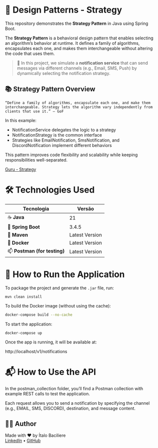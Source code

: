 # 🧠 Design Patterns - Strategy

This repository demonstrates the 
**Strategy Pattern** in Java using Spring Boot.

The **Strategy Pattern** is a behavioral design
pattern that enables selecting an algorithm’s 
behavior at runtime. It defines a family of algorithms,
encapsulates each one, and makes them interchangeable 
without altering the code that uses them.

> 📌 In this project, we simulate a **notification service**
> that can send messages via different channels (e.g., Email, 
> SMS, Push) by dynamically selecting the notification strategy.

## 📚 Strategy Pattern Overview

    “Define a family of algorithms, encapsulate each one, and make them interchangeable. Strategy lets the algorithm vary independently from clients that use it.” – GoF

In this example:

* NotificationService delegates the logic to a strategy 
* NotificationStrategy is the common interface 
* Strategies like EmailNotification, SmsNotification, and DiscordNotification implement different behaviors

This pattern improves code flexibility and scalability while keeping responsibilities well-separated.

[Guru - Strategy](https://refactoring.guru/design-patterns/strategy)



# 🛠 Technologies Used

| Tecnologia                            | Versão         |
|---------------------------------------|----------------|
| ☕ **Java**                           | 21             |
| 🌱 **Spring Boot**                    | 3.4.5          |
| 🧰 **Maven**                          | Latest Version |
| 🐳 **Docker**                         | Latest Version |
| 📫 **Postman (for testing)**          | Latest Version |

 

# 🚀 How to Run the Application

To package the project and generate the `.jar` file, run:
```shell
mvn clean install
```

To build the Docker image (without using the cache):
```bash
docker-compose build --no-cache
```

To start the application:
```shell
docker-compose up
```

Once the app is running, it will be available at:

http://localhost/v1/notifications



# 📬 How to Use the API

In the postman_collection folder,
you’ll find a Postman collection 
with example REST calls to test the application.

Each request allows you to send a notification 
by specifying the channel (e.g., EMAIL, SMS, DISCORD),
destination, and message content.



## 👨‍💻 Author
Made with ❤️ by Ítalo Baciliere \
[LinkedIn](https://www.linkedin.com/in/italobaciliere/) • [GitHub](https://github.com/ItaloBaciliere)